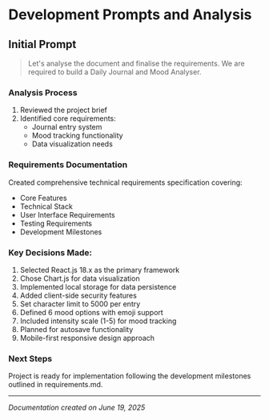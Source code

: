 # Development Prompts and Analysis

## Initial Prompt
> Let's analyse the document and finalise the requirements. We are required to build a Daily Journal and Mood Analyser.

### Analysis Process
1. Reviewed the project brief
2. Identified core requirements:
   - Journal entry system
   - Mood tracking functionality
   - Data visualization needs

### Requirements Documentation
Created comprehensive technical requirements specification covering:
- Core Features
- Technical Stack
- User Interface Requirements
- Testing Requirements
- Development Milestones

### Key Decisions Made:
1. Selected React.js 18.x as the primary framework
2. Chose Chart.js for data visualization
3. Implemented local storage for data persistence
4. Added client-side security features
5. Set character limit to 5000 per entry
6. Defined 6 mood options with emoji support
7. Included intensity scale (1-5) for mood tracking
8. Planned for autosave functionality
9. Mobile-first responsive design approach

### Next Steps
Project is ready for implementation following the development milestones outlined in requirements.md.

---
_Documentation created on June 19, 2025_